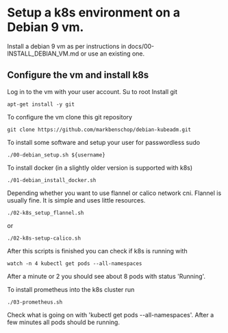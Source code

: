 # Setup a k8s environment on a Debian 9 vm.

Install a debian 9 vm as per instructions in docs/00-INSTALL_DEBIAN_VM.md or use an existing one.


## Configure the vm and install k8s
Log in to the vm with your user account.
Su to root
Install git

    apt-get install -y git

To configure the vm clone this git repository

    git clone https://github.com/markbenschop/debian-kubeadm.git


To install some software and setup your user for passwordless sudo

    ./00-debian_setup.sh ${username}

To install docker (in a slightly older version is supported with k8s)

    ./01-debian_install_docker.sh



Depending whether you want to use flannel or calico network cni.
Flannel is usually fine. It is simple and uses little resources.

    ./02-k8s_setup_flannel.sh
 
or

    ./02-k8s-setup-calico.sh


After this scripts is finished you can check if k8s is running with  

    watch -n 4 kubectl get pods --all-namespaces
  
After a minute or 2 you should see about 8 pods with status 'Running'.

To install prometheus into the k8s cluster run 

    ./03-prometheus.sh

Check what is going on with 'kubectl get pods --all-namespaces'. After a few minutes all pods should be running.


